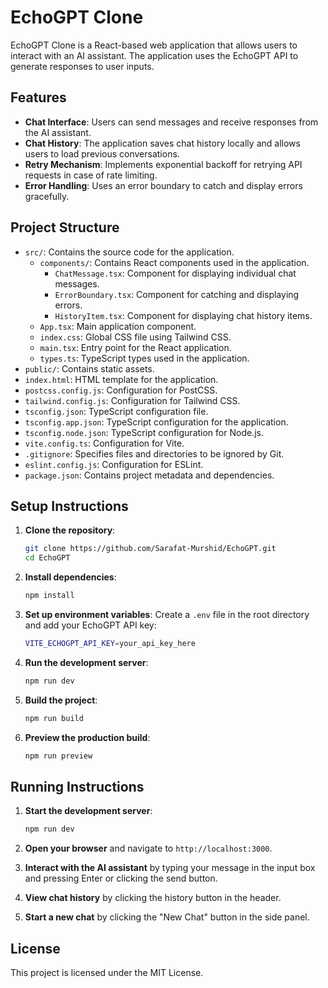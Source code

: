 # EchoGPT Clone

EchoGPT Clone is a React-based web application that allows users to interact with an AI assistant. The application uses the EchoGPT API to generate responses to user inputs.

## Features

- **Chat Interface**: Users can send messages and receive responses from the AI assistant.
- **Chat History**: The application saves chat history locally and allows users to load previous conversations.
- **Retry Mechanism**: Implements exponential backoff for retrying API requests in case of rate limiting.
- **Error Handling**: Uses an error boundary to catch and display errors gracefully.

## Project Structure

- `src/`: Contains the source code for the application.
  - `components/`: Contains React components used in the application.
    - `ChatMessage.tsx`: Component for displaying individual chat messages.
    - `ErrorBoundary.tsx`: Component for catching and displaying errors.
    - `HistoryItem.tsx`: Component for displaying chat history items.
  - `App.tsx`: Main application component.
  - `index.css`: Global CSS file using Tailwind CSS.
  - `main.tsx`: Entry point for the React application.
  - `types.ts`: TypeScript types used in the application.
- `public/`: Contains static assets.
- `index.html`: HTML template for the application.
- `postcss.config.js`: Configuration for PostCSS.
- `tailwind.config.js`: Configuration for Tailwind CSS.
- `tsconfig.json`: TypeScript configuration file.
- `tsconfig.app.json`: TypeScript configuration for the application.
- `tsconfig.node.json`: TypeScript configuration for Node.js.
- `vite.config.ts`: Configuration for Vite.
- `.gitignore`: Specifies files and directories to be ignored by Git.
- `eslint.config.js`: Configuration for ESLint.
- `package.json`: Contains project metadata and dependencies.

## Setup Instructions

1. **Clone the repository**:

   ```sh
   git clone https://github.com/Sarafat-Murshid/EchoGPT.git
   cd EchoGPT
   ```

2. **Install dependencies**:

   ```sh
   npm install
   ```

3. **Set up environment variables**:
   Create a `.env` file in the root directory and add your EchoGPT API key:

   ```sh
   VITE_ECHOGPT_API_KEY=your_api_key_here
   ```

4. **Run the development server**:

   ```sh
   npm run dev
   ```

5. **Build the project**:

   ```sh
   npm run build
   ```

6. **Preview the production build**:
   ```sh
   npm run preview
   ```

## Running Instructions

1. **Start the development server**:

   ```sh
   npm run dev
   ```

2. **Open your browser** and navigate to `http://localhost:3000`.

3. **Interact with the AI assistant** by typing your message in the input box and pressing Enter or clicking the send button.

4. **View chat history** by clicking the history button in the header.

5. **Start a new chat** by clicking the "New Chat" button in the side panel.

## License

This project is licensed under the MIT License.
